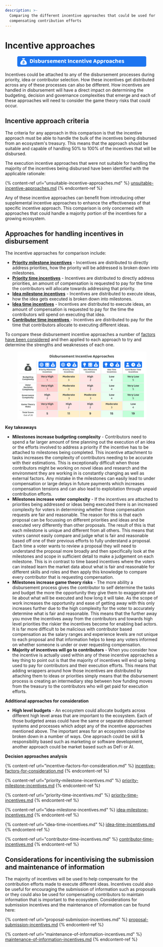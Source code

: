 ```yaml
---
description: >-
  Comparing the different incentive approaches that could be used for
  compensating contribution efforts
---
```


# Incentive approaches

<figure><img src="../../.gitbook/assets/disbursement-incentive-approaches-title.png" alt=""><figcaption></figcaption></figure>

Incentives could be attached to any of the disbursement processes during priority, idea or contributor selection. How these incentives get distributed across any of these processes can also be different. How incentives are handled in disbursement will have a direct impact on determining the budgeting, decision and governance complexities that emerge and each of these approaches will need to consider the game theory risks that could occur.



## Incentive approach criteria

The criteria for any approach in this comparison is that the incentive approach must be able to handle the bulk of the incentives being disbursed from an ecosystem's treasury. This means that the approach should be suitable and capable of handling 50% to 100% of the incentives that will be disbursed.

The execution incentive approaches that were not suitable for handling the majority of the incentives being disbursed have been identified with the applicable rationale:

{% content-ref url="unsuitable-incentive-approaches.md" %}
[unsuitable-incentive-approaches.md](unsuitable-incentive-approaches.md)
{% endcontent-ref %}

Any of these incentive approaches can benefit from introducing other supplemental incentive approaches to enhance the effectiveness of that specific incentive approach. This comparison is only concerned with approaches that could handle a majority portion of the incentives for a growing ecosystem.



## Approaches for handling incentives in disbursement

The incentive approaches for comparison include:

* [**Priority milestone incentives**](priority-milestone-incentives.md) - Incentives are distributed to directly address priorities, how the priority will be addressed is broken down into milestones.
* [**Priority time incentives**](priority-time-incentives.md) - Incentives are distributed to directly address priorities, an amount of compensation is requested to pay for the time the contributors will allocate towards addressing that priority.
* [**Idea milestone incentives**](idea-milestone-incentives.md) - Incentives are distributed to execute ideas, how the idea gets executed is broken down into milestones.
* [**Idea time incentives**](idea-time-incentives.md) - Incentives are distributed to execute ideas, an amount of compensation is requested to pay for the time the contributors will spend on executing that idea.
* [**Contributor time incentives** ](contributor-time-incentives.md)- Incentives are distributed to pay for the time that contributors allocate to executing different ideas.



To compare these disbursement incentive approaches a number of [factors have been considered](incentive-factors-for-consideration.md) and then applied to each approach to try and determine the strengths and weaknesses of each one.

<figure><img src="../../.gitbook/assets/disbursement-incentive-approaches.png" alt=""><figcaption></figcaption></figure>



**Key takeaways**

* **Milestones increase budgeting complexity** - Contributors need to spend a far larger amount of time planning out the execution of an idea or the efforts involved to address a priority if the incentive has to be attached to milestones being completed. This incentive attachment to tasks increases the complexity of contributors needing to be accurate with their estimations. This is exceptionally difficult when those contributors might be working on novel ideas and research and the environment they are working in is constantly changing as well as external factors. Any mistake in the milestones can easily lead to under compensation or large delays in future payments which increases compensation tensions and can also lead to exploitation through unpaid contribution efforts.
* **Milestones increase voter complexity** - If the incentives are attached to priorities being addressed or ideas being executed there is an increased complexity for voters in determining whether those compensation requests are fair and reasonable. The reason for this is that each proposal can be focussing on different priorities and ideas and be executed very differently than other proposals. The result of this is that each milestone is unique and different from all others. This means that voters cannot easily compare and judge what is fair and reasonable based off one of their previous efforts to fully understand a proposal. Each time a voter wants to review a proposal they will need to understand the proposal more broadly and then specifically look at the milestones and scope in sufficient detail to make a judgement on each milestone. This is in contrast to time based incentives where the voters can instead learn the market data about what is fair and reasonable for different skills and roles and then apply this knowledge to compare every contributor that is requesting compensation.
* **Milestones increase game theory risks** - The more ability a disbursement process gives the contributor to self determine the tasks and budget the more the opportunity they give them to exaggerate and lie about what will be executed and how long it will take. As the scope of work increases the opportunity and ease of getting away with this only increases further due to the high complexity for the voter to accurately determine what is fair and reasonable. This means that the further away you move the incentives away from the contributors and towards high level priorities the riskier the incentives become for enabling bad actors. It is far more difficult to be malicious with contributor based compensation as the salary ranges and experience levels are not unique to each proposal and that information helps to keep any voters informed on whether someone is under or over requesting compensation.
* **Majority of incentives will go to contributors** - When you consider how the incentive is actually used within any of these incentive approaches a key thing to point out is that the majority of incentives will end up being used to pay for contributors and their execution efforts. This means that adding wrappers around how those incentives are distributed by attaching them to ideas or priorities simply means that the disbursement process is creating an intermediary step between how funding moves from the treasury to the contributors who will get paid for execution efforts.



**Additional approaches for consideration**

* **High level budgets** - An ecosystem could allocate budgets across different high level areas that are important to the ecosystem. Each of those budgeted areas could have the same or separate disbursement systems and processes which adopt any of the incentive approaches mentioned above. The important areas for an ecosystem could be broken down in a number of ways. One approach could be skill & responsibility based such as marketing or software development, another approach could be market based such as DeFi or AI.



**Decision approaches analysis**

{% content-ref url="incentive-factors-for-consideration.md" %}
[incentive-factors-for-consideration.md](incentive-factors-for-consideration.md)
{% endcontent-ref %}

{% content-ref url="priority-milestone-incentives.md" %}
[priority-milestone-incentives.md](priority-milestone-incentives.md)
{% endcontent-ref %}

{% content-ref url="priority-time-incentives.md" %}
[priority-time-incentives.md](priority-time-incentives.md)
{% endcontent-ref %}

{% content-ref url="idea-milestone-incentives.md" %}
[idea-milestone-incentives.md](idea-milestone-incentives.md)
{% endcontent-ref %}

{% content-ref url="idea-time-incentives.md" %}
[idea-time-incentives.md](idea-time-incentives.md)
{% endcontent-ref %}

{% content-ref url="contributor-time-incentives.md" %}
[contributor-time-incentives.md](contributor-time-incentives.md)
{% endcontent-ref %}



## Considerations for incentivising the submission and maintenance of information

The majority of incentives will be used to help compensate for the contribution efforts made to execute different ideas. Incentives could also be useful for encouraging the submission of information such as proposals or they could also be used for compensating contributors to maintain information that is important to the ecosystem. Considerations for submission incentives and the maintenance of information can be found here:

{% content-ref url="proposal-submission-incentives.md" %}
[proposal-submission-incentives.md](proposal-submission-incentives.md)
{% endcontent-ref %}

{% content-ref url="maintenance-of-information-incentives.md" %}
[maintenance-of-information-incentives.md](maintenance-of-information-incentives.md)
{% endcontent-ref %}
